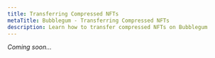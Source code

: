 ```yaml
---
title: Transferring Compressed NFTs
metaTitle: Bubblegum - Transferring Compressed NFTs
description: Learn how to transfer compressed NFTs on Bubblegum
---
```


_Coming soon..._
